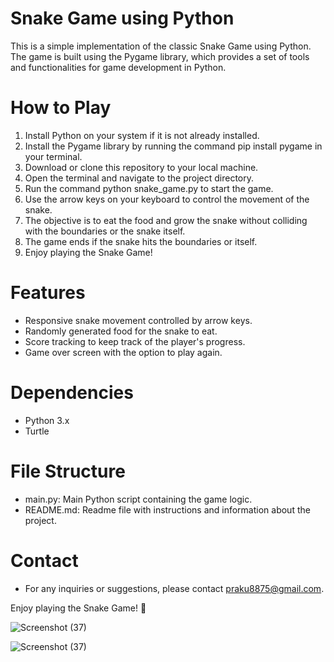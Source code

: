 # Snake Game using Python
This is a simple implementation of the classic Snake Game using Python. The game is built using the Pygame library, which provides a set of tools and functionalities for game development in Python.

# How to Play
1. Install Python on your system if it is not already installed.
2. Install the Pygame library by running the command pip install pygame in your terminal.
3. Download or clone this repository to your local machine.
4. Open the terminal and navigate to the project directory.
5. Run the command python snake_game.py to start the game.
6. Use the arrow keys on your keyboard to control the movement of the snake.
7. The objective is to eat the food and grow the snake without colliding with the boundaries or the snake itself.
8. The game ends if the snake hits the boundaries or itself.
9. Enjoy playing the Snake Game!

# Features
* Responsive snake movement controlled by arrow keys.
* Randomly generated food for the snake to eat.
* Score tracking to keep track of the player's progress.
* Game over screen with the option to play again.

# Dependencies
* Python 3.x
* Turtle

# File Structure
* main.py: Main Python script containing the game logic.
* README.md: Readme file with instructions and information about the project.

# Contact
* For any inquiries or suggestions, please contact praku8875@gmail.com.


Enjoy playing the Snake Game! 🐍

![Screenshot (37)](https://github.com/Prashantkr57/Classic_Snake_Game/assets/67437394/391b1801-2cbc-4059-bf5f-d89c3caac76a)

![Screenshot (37)](https://github.com/Prashantkr57/Classic_Snake_Game/assets/67437394/2eafb418-28d9-4e9b-b8cd-9ac407130706)
